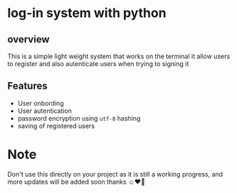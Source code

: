 # log-in system with python

## overview
This is a simple light weight system that works on the terminal it allow users to register and also autenticate users when trying to signing it


## Features
- User onbording
- User autentication
- password encryption using `utf-8` hashing
- saving of registered users


# Note
Don't use this directly on your project as it is still a working progress, and more updates will be added soon thanks ☺️❤️💙